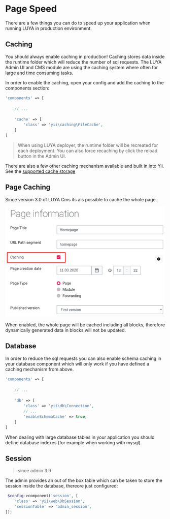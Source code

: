 # Page Speed

There are a few things you can do to speed up your application when running LUYA in production environment.

## Caching

You should always enable caching in production! Caching stores data inside the runtime folder which will reduce the number of sql requests. The LUYA Admin UI and CMS module are using the caching system where often for large and time consuming tasks.

In order to enable the caching, open your config and add the caching to the components section:

```php
'components' => [

    // ...
    
    'cache' => [
        'class' => 'yii\caching\FileCache',
    ]
]
```

> When using LUYA deployer, the runtime folder will be recreated for each deployment. You can also force recaching by click the reload button in the Admin UI.

There are also a few other caching mechanism available and built in into Yii. See the [supported cache storage](http://www.yiiframework.com/doc-2.0/guide-caching-data.html#supported-cache-storage)

## Page Caching

Since version 3.0 of LUYA Cms its als possible to cache the whole page.

![CMS Page Caching](https://raw.githubusercontent.com/luyadev/luya/master/docs/guide/img/page-caching.png "CMS Page Caching")

When enabled, the whole page will be cached including all blocks, therefore dynamically generated data in blocks will not be updated.

## Database

In order to reduce the sql requests you can also enable schema caching in your database component which will only work if you have defined a caching mechanism from above.

```php
'components' => [

    // ...
    
    'db' => [
        'class' => 'yii\db\Connection',
        // ...
        'enableSchemaCache' => true,
    ]
]
```

When dealing with large database tables in your application you should define database indexes (for example when working with mysql).

## Session

> since admin 3.9

The admin provides an out of the box table which can be taken to store the session inside the database, thereore just configured:

```php
 $config->component('session', [
    'class' => 'yii\web\DbSession',
    'sessionTable' => 'admin_session',
]);
```
